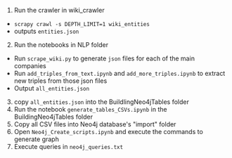 1. Run the crawler in wiki_crawler
  - `scrapy crawl -s DEPTH_LIMIT=1 wiki_entities`
  - outputs `entities.json`
2. Run the notebooks in NLP folder
  - Run `scrape_wiki.py` to generate `json` files for each of the main companies
  - Run `add_triples_from_text.ipynb` and `add_more_triples.ipynb` to extract new triples from those json files
  - Output `all_entities.json`
3. copy `all_entities.json` into the BuildlingNeo4jTables folder
4. Run the notebook `generate_tables_CSVs.ipynb` in the BuildingNeo4jTables folder
5. Copy all CSV files into Neo4j database's "import" folder
6. Open `Neo4j_Create_scripts.ipynb` and execute the commands to generate graph
7. Execute queries in `neo4j_queries.txt`
